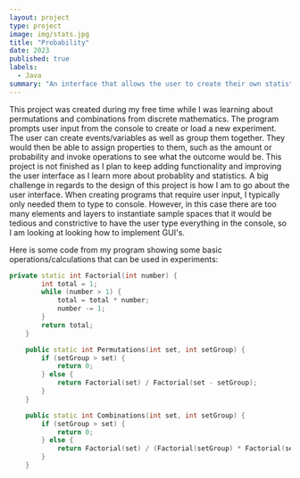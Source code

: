```yaml
---
layout: project
type: project
image: img/stats.jpg
title: "Probability"
date: 2023
published: true
labels:
  - Java
summary: "An interface that allows the user to create their own statistical experiments/sample spaces, variables, and events to perform probabilistic calculations and operations."
---
```


This project was created during my free time while I was learning about permutations and combinations from discrete mathematics. The program prompts user input from the console to create or load a new experiment. The user can create events/variables as well as group them together. They would then be able to assign properties to them, such as the amount or probability and invoke operations to see what the outcome would be. This project is not finished as I plan to keep adding functionality and improving the user interface as I learn more about probablity and statistics. A big challenge in regards to the design of this project is how I am to go about the user interface. When creating programs that require user input, I typically only needed them to type to console. However, in this case there are too many elements and layers to instantiate sample spaces that it would be tedious and constrictive to have the user type everything in the console, so I am looking at looking how to implement GUI's.

Here is some code from my program showing some basic operations/calculations that can be used in experiments:
```cpp
private static int Factorial(int number) {
        int total = 1;
        while (number > 1) {
            total = total * number;
            number -= 1;
        }
        return total;
    }

    public static int Permutations(int set, int setGroup) {
        if (setGroup > set) {
            return 0;
        } else {
            return Factorial(set) / Factorial(set - setGroup);
        }
    }

    public static int Combinations(int set, int setGroup) {
        if (setGroup > set) {
            return 0;
        } else {
            return Factorial(set) / (Factorial(setGroup) * Factorial(set - setGroup));
        }
    }
```


